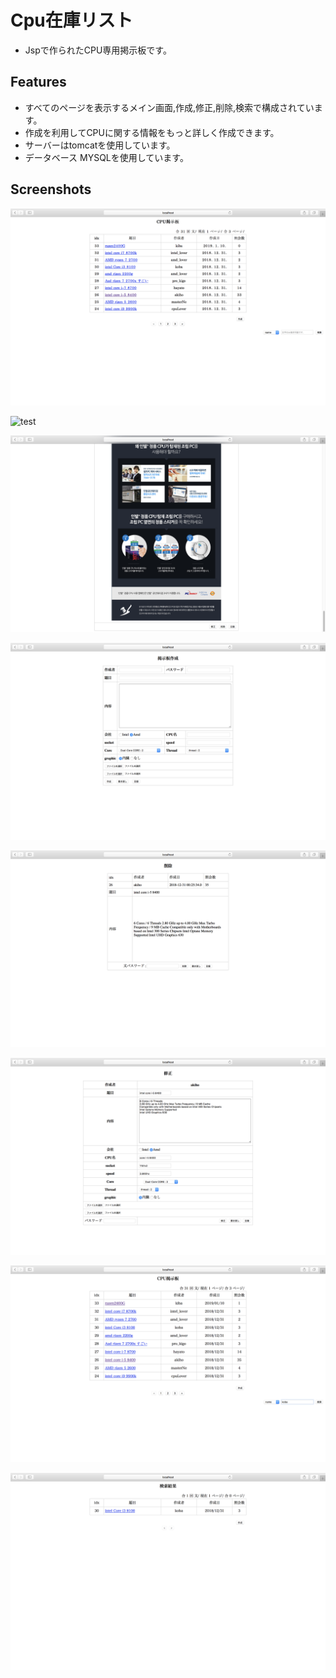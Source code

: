 # Cpu在庫リスト

* Jspで作られたCPU専用掲示板です。

## Features

* すべてのページを表示するメイン画面,作成,修正,削除,検索で構成されています。
* 作成を利用してCPUに関する情報をもっと詳しく作成できます。
* サーバーはtomcatを使用しています。
* データベース MYSQLを使用しています。


## Screenshots

![test](https://github.com/songgisung/CpuBoard/blob/master/pic/list.png)

![test](https://github.com/songgisung/CpuBoard/blob/master/pic/datail.png)

![test](https://github.com/songgisung/CpuBoard/blob/master/pic/dateil2.png)

![test](https://github.com/songgisung/CpuBoard/blob/master/pic/insert.png)

![test](https://github.com/songgisung/CpuBoard/blob/master/pic/delete.png)

![test](https://github.com/songgisung/CpuBoard/blob/master/pic/update.png)

![test](https://github.com/songgisung/CpuBoard/blob/master/pic/search1.png)

![test](https://github.com/songgisung/CpuBoard/blob/master/pic/search2.png)
